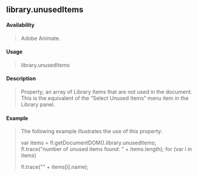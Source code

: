## library.unusedItems

#### Availability

> Adobe Animate.

#### Usage

> library.unusedItems

#### Description

> Property; an array of Library Items that are not used in the document. This is the equivalent of the “Select Unused Items” menu item in the Library panel.

#### Example

> The following example illustrates the use of this property:
>
> var items = fl.getDocumentDOM().library.unusedItems; fl.trace("number of unused items found: " + items.length); for (var i in items)
>
> fl.trace("" + items\[i\].name);
